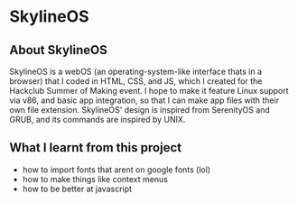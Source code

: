 # SkylineOS
## About SkylineOS
SkylineOS is a webOS (an operating-system-like interface thats in a browser) that I coded in HTML, CSS, and JS, which I created for the Hackclub Summer of Making event. 
I hope to make it feature Linux support via v86, and basic app integration,
so that I can make app files with their own file extension. SkylineOS' design is inspired from SerenityOS and GRUB, and its commands are inspired by UNIX.

## What I learnt from this project
- how to import fonts that arent on google fonts (lol)
- how to make things like context menus
- how to be better at javascript
